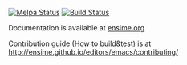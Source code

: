 [![Melpa Status](http://melpa.milkbox.net/packages/ensime-badge.svg)](http://melpa.milkbox.net/#/ensime)
[![Build Status](http://fommil.com/api/badges/ensime/ensime-emacs/status.svg)](http://fommil.com/ensime/ensime-emacs)

Documentation is available at [ensime.org](http://ensime.org/editors/emacs/)

Contribution guide (How to build&test) is at http://ensime.github.io/editors/emacs/contributing/ 
